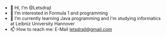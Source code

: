 - 👋 Hi, I’m @Letsdrajl
- 👀 I’m interested in Formula 1 and programming
- 🌱 I’m currently learning Java programming and I'm studying informatics at Leibniz University Hannover
- 📫 How to reach me: E-Mail letsdrajl@gmail.com

<!---
Letsdrajl/Letsdrajl is a ✨ special ✨ repository because its `README.md` (this file) appears on your GitHub profile.
You can click the Preview link to take a look at your changes.
--->
